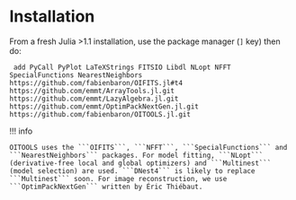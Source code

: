 # Installation

From a fresh Julia >1.1 installation, use the package manager (```]``` key) then do:

``` add PyCall PyPlot LaTeXStrings FITSIO Libdl NLopt NFFT SpecialFunctions NearestNeighbors https://github.com/fabienbaron/OIFITS.jl#t4 https://github.com/emmt/ArrayTools.jl.git https://github.com/emmt/LazyAlgebra.jl.git https://github.com/emmt/OptimPackNextGen.jl.git https://github.com/fabienbaron/OITOOLS.jl.git```

!!! info

    OITOOLS uses the ```OIFITS```, ```NFFT```, ```SpecialFunctions``` and ```NearestNeighbors``` packages. For model fitting, ```NLopt``` (derivative-free local and global optimizers) and ```Multinest``` (model selection) are used. ```DNest4``` is likely to replace ```Multinest``` soon. For image reconstruction, we use ```OptimPackNextGen``` written by Éric Thiébaut.
